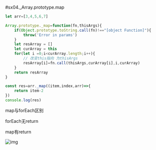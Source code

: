 #sx04._Array.prototype.map



```javascript
let arr=[3,4,5,6,7]

Array.prototype._map=function(fn,thisArgs){
    if(Object.prototype.toString.call(fn)!=="[object Function]"){
        throw('Error in params')
    }
    let resArray = []
    let curArray = this
    for(let i =0;i<curArray.length;i++){
        // 改变this指向 为thisArgs
        resArray[i]=fn.call(thisArgs,curArray[i],i,curArray)
    }
    return resArray
}

const res=arr._map((item,index,arr)=>{
    return item-2
})
console.log(res)
```









map与forEach区别



forEach无return

map有return





![img](https://cdn.nlark.com/yuque/0/2022/png/33579416/1668253876383-e63a04e6-ebad-4e8b-9cdb-8a52b8f577a7.png)

